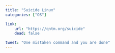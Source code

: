 ```yaml
---
title: "Suicide Linux"
categories: ["OS"]

link:
    url: "https://qntm.org/suicide"
    dead: false

tweet: "One mistaken command and you are done"
---
```

